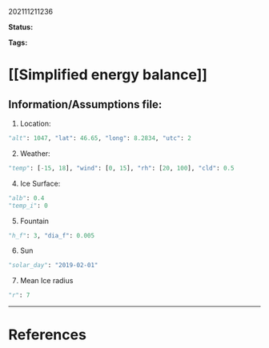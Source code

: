 202111211236

**Status:** 

**Tags:** 

# [[Simplified energy balance]]

## Information/Assumptions file:
1. Location: 
```python
"alt": 1047, "lat": 46.65, "long": 8.2834, "utc": 2
```
2. Weather:
```python
"temp": [-15, 18], "wind": [0, 15], "rh": [20, 100], "cld": 0.5
```
4. Ice Surface:
```python
"alb": 0.4
"temp_i": 0
```
5. Fountain
```python
"h_f": 3, "dia_f": 0.005
```
6. Sun 
```python
"solar_day": "2019-02-01"
```
7. Mean Ice radius
```python
"r": 7
```


---
# References